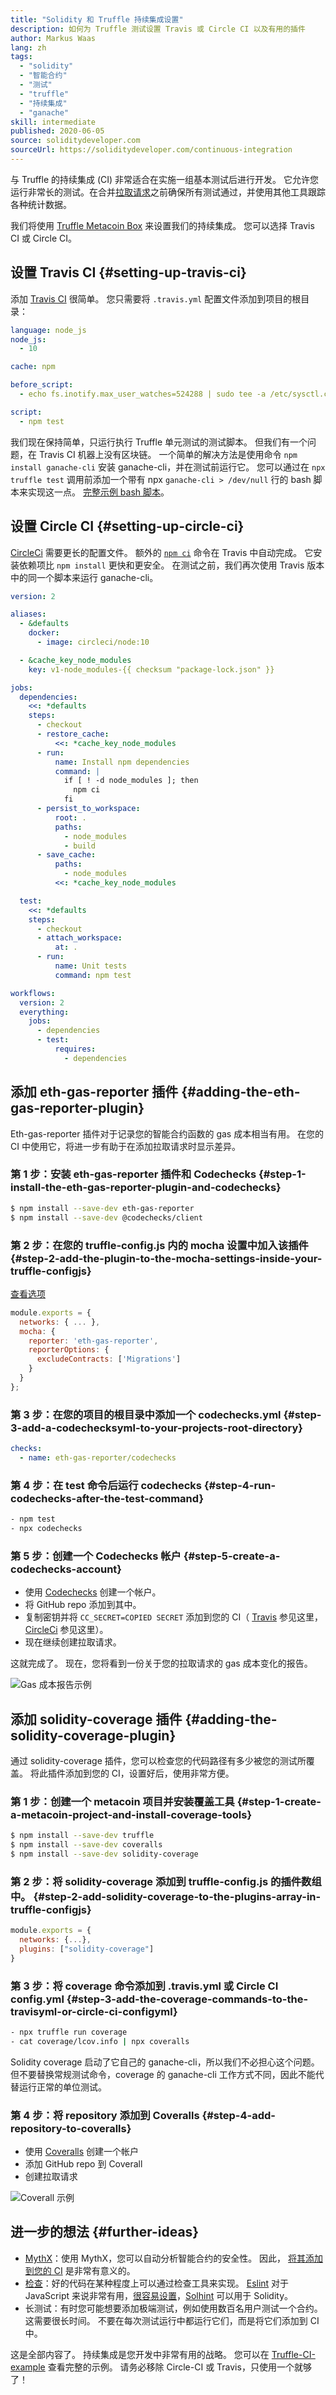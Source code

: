 ```yaml
---
title: "Solidity 和 Truffle 持续集成设置"
description: 如何为 Truffle 测试设置 Travis 或 Circle CI 以及有用的插件
author: Markus Waas
lang: zh
tags:
  - "solidity"
  - "智能合约"
  - "测试"
  - "truffle"
  - "持续集成"
  - "ganache"
skill: intermediate
published: 2020-06-05
source: soliditydeveloper.com
sourceUrl: https://soliditydeveloper.com/continuous-integration
---
```


与 Truffle 的持续集成 (CI) 非常适合在实施一组基本测试后进行开发。 它允许您运行非常长的测试。在合并[拉取请求](https://help.github.com/en/github/collaborating-with-issues-and-pull-requests/creating-a-pull-request)之前确保所有测试通过，并使用其他工具跟踪各种统计数据。

我们将使用 [Truffle Metacoin Box](https://www.trufflesuite.com/boxes/metacoin) 来设置我们的持续集成。 您可以选择 Travis CI 或 Circle CI。

## 设置 Travis CI {#setting-up-travis-ci}

添加 [Travis CI](https://travis-ci.org/) 很简单。 您只需要将 `.travis.yml` 配置文件添加到项目的根目录：

```yml
language: node_js
node_js:
  - 10

cache: npm

before_script:
  - echo fs.inotify.max_user_watches=524288 | sudo tee -a /etc/sysctl.conf && sudo sysctl -p

script:
  - npm test
```

我们现在保持简单，只运行执行 Truffle 单元测试的测试脚本。 但我们有一个问题，在 Travis CI 机器上没有区块链。 一个简单的解决方法是使用命令 `npm install ganache-cli` 安装 ganache-cli，并在测试前运行它。 您可以通过在 `npx truffle test` 调用前添加一个带有 npx `ganache-cli > /dev/null` 行的 bash 脚本来实现这一点。 [完整示例 bash 脚本](https://github.com/gorgos/Truffle-CI-Example/blob/master/scripts/run_tests.sh)。

## 设置 Circle CI {#setting-up-circle-ci}

[CircleCi](https://circleci.com/) 需要更长的配置文件。 额外的 [`npm ci`](https://docs.npmjs.com/cli/ci.html) 命令在 Travis 中自动完成。 它安装依赖项比 `npm install` 更快和更安全。 在测试之前，我们再次使用 Travis 版本中的同一个脚本来运行 ganache-cli。

```yml
version: 2

aliases:
  - &defaults
    docker:
      - image: circleci/node:10

  - &cache_key_node_modules
    key: v1-node_modules-{{ checksum "package-lock.json" }}

jobs:
  dependencies:
    <<: *defaults
    steps:
      - checkout
      - restore_cache:
          <<: *cache_key_node_modules
      - run:
          name: Install npm dependencies
          command: |
            if [ ! -d node_modules ]; then
              npm ci
            fi
      - persist_to_workspace:
          root: .
          paths:
            - node_modules
            - build
      - save_cache:
          paths:
            - node_modules
          <<: *cache_key_node_modules

  test:
    <<: *defaults
    steps:
      - checkout
      - attach_workspace:
          at: .
      - run:
          name: Unit tests
          command: npm test

workflows:
  version: 2
  everything:
    jobs:
      - dependencies
      - test:
          requires:
            - dependencies
```

## 添加 eth-gas-reporter 插件 {#adding-the-eth-gas-reporter-plugin}

Eth-gas-reporter 插件对于记录您的智能合约函数的 gas 成本相当有用。 在您的 CI 中使用它，将进一步有助于在添加拉取请求时显示差异。

### 第 1 步：安装 eth-gas-reporter 插件和 Codechecks {#step-1-install-the-eth-gas-reporter-plugin-and-codechecks}

```bash
$ npm install --save-dev eth-gas-reporter
$ npm install --save-dev @codechecks/client
```

### 第 2 步：在您的 truffle-config.js 内的 mocha 设置中加入该插件 {#step-2-add-the-plugin-to-the-mocha-settings-inside-your-truffle-configjs}

[查看选项](https://github.com/cgewecke/eth-gas-reporter#options)

```js
module.exports = {
  networks: { ... },
  mocha: {
    reporter: 'eth-gas-reporter',
    reporterOptions: {
      excludeContracts: ['Migrations']
    }
  }
};
```

### 第 3 步：在您的项目的根目录中添加一个 codechecks.yml {#step-3-add-a-codechecksyml-to-your-projects-root-directory}

```yml
checks:
  - name: eth-gas-reporter/codechecks
```

### 第 4 步：在 test 命令后运行 codechecks {#step-4-run-codechecks-after-the-test-command}

```bash
- npm test
- npx codechecks
```

### 第 5 步：创建一个 Codechecks 帐户 {#step-5-create-a-codechecks-account}

- 使用 [Codechecks](http://codechecks.io/) 创建一个帐户。
- 将 GitHub repo 添加到其中。
- 复制密钥并将 `CC_SECRET=COPIED SECRET` 添加到您的 CI（ [Travis](https://docs.travis-ci.com/user/environment-variables/) 参见这里，[CircleCi](https://circleci.com/docs/2.0/env-vars/#setting-an-environment-variable-in-a-project) 参见这里）。
- 现在继续创建拉取请求。

这就完成了。 现在，您将看到一份关于您的拉取请求的 gas 成本变化的报告。

![Gas 成本报告示例](../../../../../developers/tutorials/solidity-and-truffle-continuous-integration-setup/gas-reports.png)

## 添加 solidity-coverage 插件 {#adding-the-solidity-coverage-plugin}

通过 solidity-coverage 插件，您可以检查您的代码路径有多少被您的测试所覆盖。 将此插件添加到您的 CI，设置好后，使用非常方便。

### 第 1 步：创建一个 metacoin 项目并安装覆盖工具 {#step-1-create-a-metacoin-project-and-install-coverage-tools}

```bash
$ npm install --save-dev truffle
$ npm install --save-dev coveralls
$ npm install --save-dev solidity-coverage
```

### 第 2 步：将 solidity-coverage 添加到 truffle-config.js 的插件数组中。 {#step-2-add-solidity-coverage-to-the-plugins-array-in-truffle-configjs}

```js
module.exports = {
  networks: {...},
  plugins: ["solidity-coverage"]
}
```

### 第 3 步：将 coverage 命令添加到 .travis.yml 或 Circle CI config.yml {#step-3-add-the-coverage-commands-to-the-travisyml-or-circle-ci-configyml}

```bash
- npx truffle run coverage
- cat coverage/lcov.info | npx coveralls
```

Solidity coverage 启动了它自己的 ganache-cli，所以我们不必担心这个问题。 但不要替换常规测试命令，coverage 的 ganache-cli 工作方式不同，因此不能代替运行正常的单位测试。

### 第 4 步：将 repository 添加到 Coveralls {#step-4-add-repository-to-coveralls}

- 使用 [Coveralls](https://coveralls.io/) 创建一个帐户
- 添加 GitHub repo 到 Coverall
- 创建拉取请求

![Coverall 示例](../../../../../developers/tutorials/solidity-and-truffle-continuous-integration-setup/coverall.png)

## 进一步的想法 {#further-ideas}

- [MythX](https://mythx.io/)：使用 MythX，您可以自动分析智能合约的安全性。 因此， [将其添加到您的 CI](https://blog.mythx.io/howto/mythx-and-continuous-integration-part-1-circleci/) 是非常有意义的。
- [检查](https://wikipedia.org/wiki/Lint_%28software%29)：好的代码在某种程度上可以通过检查工具来实现。 [Eslint](https://eslint.org/) 对于 JavaScript 来说非常有用，[很容易设置](https://eslint.org/docs/user-guide/getting-started)，[Solhint](https://protofire.github.io/solhint/) 可以用于 Solidity。
- 长测试：有时您可能想要添加极端测试，例如使用数百名用户测试一个合约。 这需要很长时间。 不要在每次测试运行中都运行它们，而是将它们添加到 CI 中。

这是全部内容了。 持续集成是您开发中非常有用的战略。 您可以在 [Truffle-CI-example](https://github.com/gorgos/Truffle-CI-Example) 查看完整的示例。 请务必移除 Circle-CI 或 Travis，只使用一个就够了！
